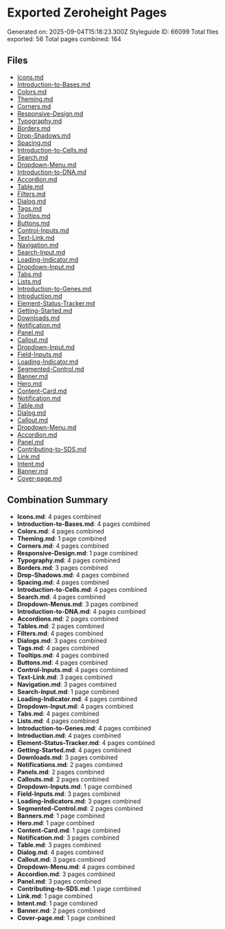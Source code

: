 # Exported Zeroheight Pages

Generated on: 2025-09-04T15:18:23.300Z
Styleguide ID: 66099
Total files exported: 56
Total pages combined: 164

## Files

- [Icons.md](./Icons.md)
- [Introduction-to-Bases.md](./Introduction-to-Bases.md)
- [Colors.md](./Colors.md)
- [Theming.md](./Theming.md)
- [Corners.md](./Corners.md)
- [Responsive-Design.md](./Responsive-Design.md)
- [Typography.md](./Typography.md)
- [Borders.md](./Borders.md)
- [Drop-Shadows.md](./Drop-Shadows.md)
- [Spacing.md](./Spacing.md)
- [Introduction-to-Cells.md](./Introduction-to-Cells.md)
- [Search.md](./Search.md)
- [Dropdown-Menu.md](./Dropdown-Menu.md)
- [Introduction-to-DNA.md](./Introduction-to-DNA.md)
- [Accordion.md](./Accordion.md)
- [Table.md](./Table.md)
- [Filters.md](./Filters.md)
- [Dialog.md](./Dialog.md)
- [Tags.md](./Tags.md)
- [Tooltips.md](./Tooltips.md)
- [Buttons.md](./Buttons.md)
- [Control-Inputs.md](./Control-Inputs.md)
- [Text-Link.md](./Text-Link.md)
- [Navigation.md](./Navigation.md)
- [Search-Input.md](./Search-Input.md)
- [Loading-Indicator.md](./Loading-Indicator.md)
- [Dropdown-Input.md](./Dropdown-Input.md)
- [Tabs.md](./Tabs.md)
- [Lists.md](./Lists.md)
- [Introduction-to-Genes.md](./Introduction-to-Genes.md)
- [Introduction.md](./Introduction.md)
- [Element-Status-Tracker.md](./Element-Status-Tracker.md)
- [Getting-Started.md](./Getting-Started.md)
- [Downloads.md](./Downloads.md)
- [Notification.md](./Notification.md)
- [Panel.md](./Panel.md)
- [Callout.md](./Callout.md)
- [Dropdown-Input.md](./Dropdown-Input.md)
- [Field-Inputs.md](./Field-Inputs.md)
- [Loading-Indicator.md](./Loading-Indicator.md)
- [Segmented-Control.md](./Segmented-Control.md)
- [Banner.md](./Banner.md)
- [Hero.md](./Hero.md)
- [Content-Card.md](./Content-Card.md)
- [Notification.md](./Notification.md)
- [Table.md](./Table.md)
- [Dialog.md](./Dialog.md)
- [Callout.md](./Callout.md)
- [Dropdown-Menu.md](./Dropdown-Menu.md)
- [Accordion.md](./Accordion.md)
- [Panel.md](./Panel.md)
- [Contributing-to-SDS.md](./Contributing-to-SDS.md)
- [Link.md](./Link.md)
- [Intent.md](./Intent.md)
- [Banner.md](./Banner.md)
- [Cover-page.md](./Cover-page.md)

## Combination Summary

- **Icons.md**: 4 pages combined
- **Introduction-to-Bases.md**: 4 pages combined
- **Colors.md**: 4 pages combined
- **Theming.md**: 1 page combined
- **Corners.md**: 4 pages combined
- **Responsive-Design.md**: 1 page combined
- **Typography.md**: 4 pages combined
- **Borders.md**: 3 pages combined
- **Drop-Shadows.md**: 4 pages combined
- **Spacing.md**: 4 pages combined
- **Introduction-to-Cells.md**: 4 pages combined
- **Search.md**: 4 pages combined
- **Dropdown-Menus.md**: 3 pages combined
- **Introduction-to-DNA.md**: 4 pages combined
- **Accordions.md**: 2 pages combined
- **Tables.md**: 2 pages combined
- **Filters.md**: 4 pages combined
- **Dialogs.md**: 3 pages combined
- **Tags.md**: 4 pages combined
- **Tooltips.md**: 4 pages combined
- **Buttons.md**: 4 pages combined
- **Control-Inputs.md**: 4 pages combined
- **Text-Link.md**: 3 pages combined
- **Navigation.md**: 3 pages combined
- **Search-Input.md**: 1 page combined
- **Loading-Indicator.md**: 4 pages combined
- **Dropdown-Input.md**: 4 pages combined
- **Tabs.md**: 4 pages combined
- **Lists.md**: 4 pages combined
- **Introduction-to-Genes.md**: 4 pages combined
- **Introduction.md**: 4 pages combined
- **Element-Status-Tracker.md**: 4 pages combined
- **Getting-Started.md**: 4 pages combined
- **Downloads.md**: 3 pages combined
- **Notifications.md**: 2 pages combined
- **Panels.md**: 2 pages combined
- **Callouts.md**: 2 pages combined
- **Dropdown-Inputs.md**: 1 page combined
- **Field-Inputs.md**: 3 pages combined
- **Loading-Indicators.md**: 3 pages combined
- **Segmented-Control.md**: 2 pages combined
- **Banners.md**: 1 page combined
- **Hero.md**: 1 page combined
- **Content-Card.md**: 1 page combined
- **Notification.md**: 3 pages combined
- **Table.md**: 3 pages combined
- **Dialog.md**: 4 pages combined
- **Callout.md**: 3 pages combined
- **Dropdown-Menu.md**: 4 pages combined
- **Accordion.md**: 3 pages combined
- **Panel.md**: 3 pages combined
- **Contributing-to-SDS.md**: 1 page combined
- **Link.md**: 1 page combined
- **Intent.md**: 1 page combined
- **Banner.md**: 2 pages combined
- **Cover-page.md**: 1 page combined
